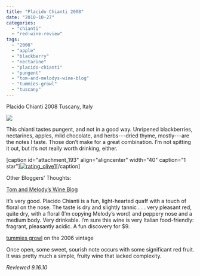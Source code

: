 ```yaml
---
title: "Placido Chianti 2008"
date: "2010-10-27"
categories: 
  - "chianti"
  - "red-wine-review"
tags: 
  - "2008"
  - "apple"
  - "blackberry"
  - "nectarine"
  - "placido-chianti"
  - "pungent"
  - "tom-and-melodys-wine-blog"
  - "tummies-growl"
  - "tuscany"
---
```


Placido Chianti 2008 Tuscany, Italy

![](http://www.thegourmez.com/gourmez/photos/placidochianti.JPG)

This chianti tastes pungent, and not in a good way. Unripened blackberries, nectarines, apples, mild chocolate, and herbs---dried thyme, mostly---are the notes I taste. Those don’t make for a great combination. I’m not spitting it out, but it’s not really worth drinking, either.

\[caption id="attachment\_193" align="aligncenter" width="40" caption="1 star"\][![](http://s3.amazonaws.com/thegourmez-wpmedia/2009/04/rating_olive1.gif "rating_olive1")](http://s3.amazonaws.com/thegourmez-wpmedia/2009/04/rating_olive1.gif)\[/caption\]

Other Bloggers’ Thoughts:

[Tom and Melody’s Wine Blog](http://tomandmelodywine.com/2010/06/17/placido-chianti-2008/)

It’s very good. Placido Chianti is a fun, light-hearted quaff with a touch of floral on the nose. The taste is dry and slightly tannic . . . very pleasant red, quite dry, with a floral (I’m copying Melody’s word) and peppery nose and a medium body. Very drinkable. I’m sure this wine is very Italian food-friendly: fragrant, pleasantly acidic. A fun discovery for $9.

[tummies growl](http://foodventuras.blogspot.com/2010/03/assorted-wine.html) on the 2006 vintage

Once open, some sweet, sourish note occurs with some significant red fruit. It was pretty much a simple, fruity wine that lacked complexity.

_Reviewed 9.16.10_
